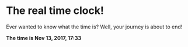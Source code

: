 # The real time clock!

Ever wanted to know what the time is? Well, your journey is about to end!

**The time is Nov 13, 2017, 17:33**